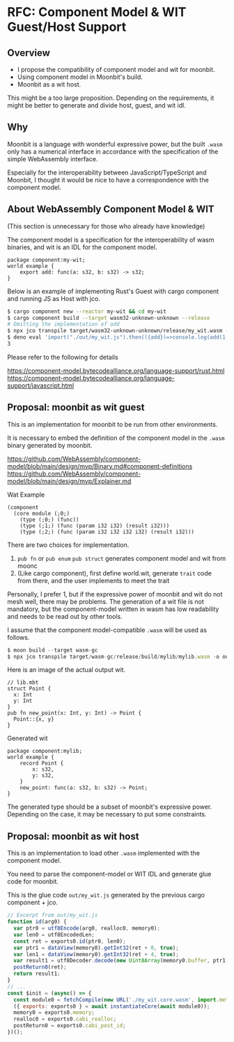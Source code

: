 # RFC: Component Model & WIT Guest/Host Support

## Overview

- I propose the compatibility of component model and wit for moonbit.
- Using component model in Moonbit's build.
- Moonbit as a wit host.

This might be a too large proposition. Depending on the requirements, it might be better to generate and divide host, guest, and wit idl.

## Why

Moonbit is a language with wonderful expressive power, but the built `.wasm` only has a numerical interface in accordance with the specification of the simple WebAssembly interface.

Especially for the interoperability between JavaScript/TypeScript and Moonbit, I thought it would be nice to have a correspondence with the component model.

## About WebAssembly Component Model & WIT

(This section is unnecessary for those who already have knowledge)

The component model is a specification for the interoperability of wasm binaries, and wit is an IDL for the component model.

```wit
package component:my-wit;
world example {
    export add: func(a: s32, b: s32) -> s32;
}
```

Below is an example of implementing Rust's Guest with cargo component and running JS as Host with jco.

```bash
$ cargo component new --reactor my-wit && cd my-wit
$ cargo component build --target wasm32-unknown-unknown --release
# Omitting the implementation of add
$ npx jco transpile target/wasm32-unknown-unknown/release/my_wit.wasm -o out
$ deno eval 'import("./out/my_wit.js").then(({add})=>console.log(add(1,2)))'
3
```

Please refer to the following for details

https://component-model.bytecodealliance.org/language-support/rust.html
https://component-model.bytecodealliance.org/language-support/javascript.html

## Proposal: moonbit as wit guest

This is an implementation for moonbit to be run from other environments.

It is necessary to embed the definition of the component model in the `.wasm` binary generated by moonbit.

https://github.com/WebAssembly/component-model/blob/main/design/mvp/Binary.md#component-definitions
https://github.com/WebAssembly/component-model/blob/main/design/mvp/Explainer.md

Wat Example

```
(component
  (core module (;0;)
    (type (;0;) (func))
    (type (;1;) (func (param i32 i32) (result i32)))
    (type (;2;) (func (param i32 i32 i32 i32) (result i32)))
```

There are two choices for implementation.

1. `pub fn` or `pub enum` `pub struct` generates component model and wit from moonc
2. (Like cargo component), first define world.wit, generate `trait` code from there, and the user implements to meet the trait

Personally, I prefer 1, but if the expressive power of moonbit and wit do not mesh well, there may be problems. The generation of a wit file is not mandatory, but the component-model written in wasm has low readability and needs to be read out by other tools.

I assume that the component model-compatible `.wasm` will be used as follows.

```js
$ moon build --target wasm-gc
$ npx jco transpile target/wasm-gc/release/build/mylib/mylib.wasm -o out
```

Here is an image of the actual output wit.

```
// lib.mbt
struct Point {
  x: Int
  y: Int
}
pub fn new_point(x: Int, y: Int) -> Point {
  Point::{x, y}
}
```

Generated wit

```wit
package component:mylib;
world example {
    record Point {
        x: s32,
        y: s32,
    }
    new_point: func(a: s32, b: s32) -> Point;
}
```

The generated type should be a subset of moonbit's expressive power. Depending on the case, it may be necessary to put some constraints.

## Proposal: moonbit as wit host

This is an implementation to load other `.wasm` implemented with the component model.

You need to parse the component-model or WIT IDL and generate glue code for moonbit.

This is the glue code `out/my_wit.js` generated by the previous cargo component + jco.

```js
// Excerpt from out/my_wit.js
function id(arg0) {
  var ptr0 = utf8Encode(arg0, realloc0, memory0);
  var len0 = utf8EncodedLen;
  const ret = exports0.id(ptr0, len0);
  var ptr1 = dataView(memory0).getInt32(ret + 0, true);
  var len1 = dataView(memory0).getInt32(ret + 4, true);
  var result1 = utf8Decoder.decode(new Uint8Array(memory0.buffer, ptr1, len1));
  postReturn0(ret);
  return result1;
}
// ...
const $init = (async() => {
  const module0 = fetchCompile(new URL('./my_wit.core.wasm', import.meta.url));
  ({ exports: exports0 } = await instantiateCore(await module0));
  memory0 = exports0.memory;
  realloc0 = exports0.cabi_realloc;
  postReturn0 = exports0.cabi_post_id;
})();
```